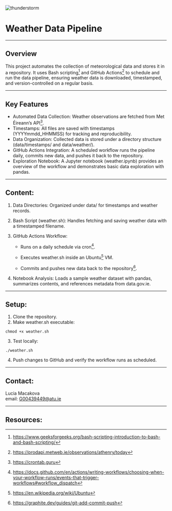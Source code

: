 ![thunderstorm](https://images.pexels.com/photos/2258536/pexels-photo-2258536.jpeg)
# Weather Data Pipeline

---

## Overview
This project automates the collection of meteorological data and stores it in a repository. It uses Bash scripting[^1] and GitHub Actions[^2] to schedule and run the data pipeline, ensuring weather data is downloaded, timestamped, and version-controlled on a regular basis.

---

## Key Features

-  Automated Data Collection: Weather observations are fetched from Met Éireann’s API[^3].
-  Timestamps: All files are saved with timestamps (YYYYmmdd_HHMMSS) for tracking and reproducibility.
-  Data Organization: Collected data is stored under a directory structure (data/timestamps/ and data/weather/).
-  GitHub Actions Integration: A scheduled workflow runs the pipeline daily, commits new data, and pushes it back to the repository.
-  Exploration Notebook: A Jupyter notebook (weather.ipynb) provides an overview of the workflow and demonstrates basic data exploration with pandas.

---

## Content:

1. Data Directories: Organized under data/ for timestamps and weather records.

2. Bash Script (weather.sh): Handles fetching and saving weather data with a timestamped filename.

3. GitHub Actions Workflow:

   -  Runs on a daily schedule via cron[^4].

   -  Executes weather.sh inside an Ubuntu[^5] VM.

   -  Commits and pushes new data back to the repository[^6].

4. Notebook Analysis: Loads a sample weather dataset with pandas, summarizes contents, and references metadata from data.gov.ie.

---

## Setup:
1. Clone the repository.
2. Make weather.sh executable:

`chmod +x weather.sh`

3. Test locally:

`./weather.sh`

4. Push changes to GitHub and verify the workflow runs as scheduled.

---

## Contact:
Lucia Macakova\
email: G00439449@atu.ie

---

## Resources:
[^1]: https://www.geeksforgeeks.org/bash-scripting-introduction-to-bash-and-bash-scripting/
[^2]: https://prodapi.metweb.ie/observations/athenry/today
[^3]: https://crontab.guru
[^4]: https://docs.github.com/en/actions/writing-workflows/choosing-when-your-workflow-runs/events-that-trigger-workflows#workflow_dispatch
[^5]: https://en.wikipedia.org/wiki/Ubuntu
[^6]: https://graphite.dev/guides/git-add-commit-push